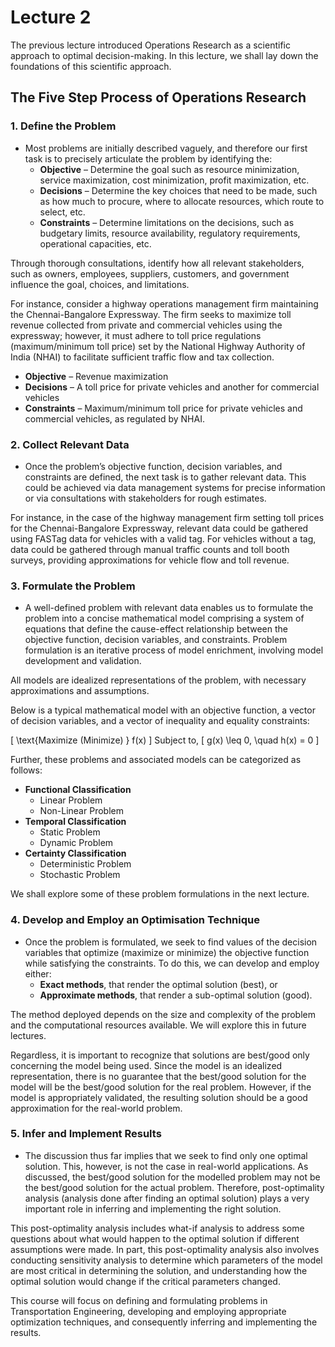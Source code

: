 # Lecture 2

The previous lecture introduced Operations Research as a scientific approach to optimal decision-making. In this lecture, we shall lay down the foundations of this scientific approach.

## The Five Step Process of Operations Research

### 1. **Define the Problem**

   - Most problems are initially described vaguely, and therefore our first task is to precisely articulate the problem by identifying the:
     - **Objective** – Determine the goal such as resource minimization, service maximization, cost minimization, profit maximization, etc.
     - **Decisions** – Determine the key choices that need to be made, such as how much to procure, where to allocate resources, which route to select, etc.
     - **Constraints** – Determine limitations on the decisions, such as budgetary limits, resource availability, regulatory requirements, operational capacities, etc.
   
   Through thorough consultations, identify how all relevant stakeholders, such as owners, employees, suppliers, customers, and government influence the goal, choices, and limitations.

   For instance, consider a highway operations management firm maintaining the Chennai-Bangalore Expressway. The firm seeks to maximize toll revenue collected from private and commercial vehicles using the expressway; however, it must adhere to toll price regulations (maximum/minimum toll price) set by the National Highway Authority of India (NHAI) to facilitate sufficient traffic flow and tax collection.

   - **Objective** – Revenue maximization
   - **Decisions** – A toll price for private vehicles and another for commercial vehicles
   - **Constraints** – Maximum/minimum toll price for private vehicles and commercial vehicles, as regulated by NHAI.

### 2. **Collect Relevant Data**

   - Once the problem’s objective function, decision variables, and constraints are defined, the next task is to gather relevant data. This could be achieved via data management systems for precise information or via consultations with stakeholders for rough estimates.
   
   For instance, in the case of the highway management firm setting toll prices for the Chennai-Bangalore Expressway, relevant data could be gathered using FASTag data for vehicles with a valid tag. For vehicles without a tag, data could be gathered through manual traffic counts and toll booth surveys, providing approximations for vehicle flow and toll revenue.

### 3. **Formulate the Problem**

   - A well-defined problem with relevant data enables us to formulate the problem into a concise mathematical model comprising a system of equations that define the cause-effect relationship between the objective function, decision variables, and constraints. Problem formulation is an iterative process of model enrichment, involving model development and validation.
   
   All models are idealized representations of the problem, with necessary approximations and assumptions.

   Below is a typical mathematical model with an objective function, a vector of decision variables, and a vector of inequality and equality constraints:
   
   \[
   \text{Maximize (Minimize) } f(x)
   \]
   Subject to,
   \[
   g(x) \leq 0, \quad h(x) = 0
   \]

   Further, these problems and associated models can be categorized as follows:

   - **Functional Classification**
     - Linear Problem
     - Non-Linear Problem
   - **Temporal Classification**
     - Static Problem
     - Dynamic Problem
   - **Certainty Classification**
     - Deterministic Problem
     - Stochastic Problem

   We shall explore some of these problem formulations in the next lecture.

### 4. **Develop and Employ an Optimisation Technique**
   - Once the problem is formulated, we seek to find values of the decision variables that optimize (maximize or minimize) the objective function while satisfying the constraints. To do this, we can develop and employ either:
     - **Exact methods**, that render the optimal solution (best), or
     - **Approximate methods**, that render a sub-optimal solution (good).
   
   The method deployed depends on the size and complexity of the problem and the computational resources available. We will explore this in future lectures.

   Regardless, it is important to recognize that solutions are best/good only concerning the model being used. Since the model is an idealized representation, there is no guarantee that the best/good solution for the model will be the best/good solution for the real problem. However, if the model is appropriately validated, the resulting solution should be a good approximation for the real-world problem.

### 5. **Infer and Implement Results**

   - The discussion thus far implies that we seek to find only one optimal solution. This, however, is not the case in real-world applications. As discussed, the best/good solution for the modelled problem may not be the best/good solution for the actual problem. Therefore, post-optimality analysis (analysis done after finding an optimal solution) plays a very important role in inferring and implementing the right solution. 
   
   This post-optimality analysis includes what-if analysis to address some questions about what would happen to the optimal solution if different assumptions were made. In part, this post-optimality analysis also involves conducting sensitivity analysis to determine which parameters of the model are most critical in determining the solution, and understanding how the optimal solution would change if the critical parameters changed. 

   
   This course will focus on defining and formulating problems in Transportation Engineering, developing and employing appropriate optimization techniques, and consequently inferring and implementing the results.
